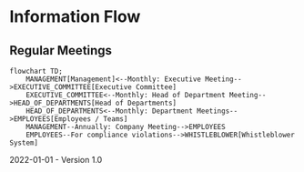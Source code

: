 # Information Flow

## Regular Meetings

```mermaid
flowchart TD;
    MANAGEMENT[Management]<--Monthly: Executive Meeting-->EXECUTIVE_COMMITTEE[Executive Committee]
    EXECUTIVE_COMMITTEE<--Monthly: Head of Department Meeting-->HEAD_OF_DEPARTMENTS[Head of Departments]
    HEAD_OF_DEPARTMENTS<--Monthly: Department Meetings-->EMPLOYEES[Employees / Teams]
    MANAGEMENT--Annually: Company Meeting-->EMPLOYEES
    EMPLOYEES--For compliance violations-->WHISTLEBLOWER[Whistleblower System]

```

2022-01-01 - Version 1.0
